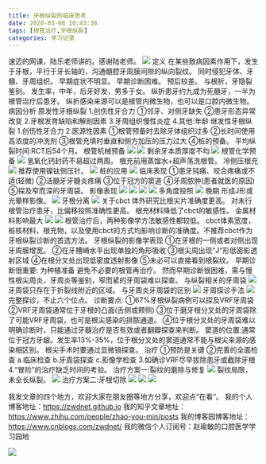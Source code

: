 ```yaml
---
title: 牙根纵裂的临床思考
date: 2020-03-08 10:43:38
tags: [根管治疗,牙根纵裂]
categories: 学习记录
---
```

速迈的网课，陆乐老师讲的。感谢陆老师。
![](https://zymblog-1258069789.cos.ap-chengdu.myqcloud.com/blog0199-rootcrack/01.png)
定义
在某些致病因素作用下，发生于牙根，平行于牙长轴的，沟通髓腔牙周膜间隙的纵向裂纹。
同时侵犯牙体、牙髓、牙周组织。
早期症状不明显。
早期诊断困难。
预后较差。
与根折，牙隐裂鉴别。
发生率，中年，后牙好发，男多于女。
纵折患牙约九成为死髓牙，一半为根管治疗后患牙。
纵折感染来源可以是根管内微生物，也可以是口腔内微生物。
病因分析
原发性牙根纵裂
1.创伤性牙合力
①邻牙、对侧牙缺失
②患牙形态异常改变
2.牙根发育缺陷和解剖因素
3.牙周组织慢性炎症
4.其他:年龄
继发性牙根纵裂
1.创伤性牙合力
2.医源性因素
①根管预备时去除牙体组织过多
②长时间使用高浓度的冲洗剂
③根管充填时垂直和侧方加压的压力过大
④桩的预备。
平均纵裂时间:RCT后54个月。
根管机械预备
![](https://zymblog-1258069789.cos.ap-chengdu.myqcloud.com/blog0199-rootcrack/02.png)
![](https://zymblog-1258069789.cos.ap-chengdu.myqcloud.com/blog0199-rootcrack/03.png)
剩余牙本质厚度不均
![](https://zymblog-1258069789.cos.ap-chengdu.myqcloud.com/blog0199-rootcrack/04.png)
根管化学预备
![](https://zymblog-1258069789.cos.ap-chengdu.myqcloud.com/blog0199-rootcrack/05.png)
氢氧化钙封药不易超过两周。
根充前用蒸馏水+超声荡洗根管。
冷侧压根充
![](https://zymblog-1258069789.cos.ap-chengdu.myqcloud.com/blog0199-rootcrack/06.png)
推荐使用镍钛侧压针。
![](https://zymblog-1258069789.cos.ap-chengdu.myqcloud.com/blog0199-rootcrack/07.png)
桩的应用
![](https://zymblog-1258069789.cos.ap-chengdu.myqcloud.com/blog0199-rootcrack/08.png)
临床表现
①患牙钝痛、咬合疼痛或不适(轻微)
②活髓牙牙髓炎疼痛
③位于冠方的窦道
④牙周脓肿(患者就医的原因)
⑤探及窄而深的牙周袋。
影像表现
![](https://zymblog-1258069789.cos.ap-chengdu.myqcloud.com/blog0199-rootcrack/09.png)
![](https://zymblog-1258069789.cos.ap-chengdu.myqcloud.com/blog0199-rootcrack/10.png)
![](https://zymblog-1258069789.cos.ap-chengdu.myqcloud.com/blog0199-rootcrack/11.png)
![](https://zymblog-1258069789.cos.ap-chengdu.myqcloud.com/blog0199-rootcrack/12.png)
多角度投照
![](https://zymblog-1258069789.cos.ap-chengdu.myqcloud.com/blog0199-rootcrack/13.png)
晚期 形成J形或光晕样影像。
![](https://zymblog-1258069789.cos.ap-chengdu.myqcloud.com/blog0199-rootcrack/14.png)
牙根分离
![](https://zymblog-1258069789.cos.ap-chengdu.myqcloud.com/blog0199-rootcrack/15.png)
关于cbct
体外研究比根尖片准确度更高。
对未行根管治疗患牙，比偏移投照准确性更高。
根充材料降低了cbct的敏感性。
金属材料影响最大
![](https://zymblog-1258069789.cos.ap-chengdu.myqcloud.com/blog0199-rootcrack/16.png)
![](https://zymblog-1258069789.cos.ap-chengdu.myqcloud.com/blog0199-rootcrack/17.png)
根管治疗后，两种影像学方法敏感性都较低。
cbct体素宽度，桩核材料，根充物，以及使用cbct的方式均影响诊断的准确度。不推荐cbct作为牙根纵裂诊断的首选方法。
牙根纵裂的影像学表现
①在牙根的一侧或者对侧出现牙周膜增宽。
②在牙槽嵴水平出现单独的角形吸收
③根尖周出现"J"形低密影透射区域
④在根分叉处出现低密度透射影像
⑤未必可以直接看到根裂纹。
早期诊断很重要:
为种植准备
避免不必要的根管再治疗。
然而早期诊断很困难，需与慢性根尖周炎，牙周炎等鉴别，窄而紧的牙周袋难以探查。
与纵裂相关的牙周袋
![](https://zymblog-1258069789.cos.ap-chengdu.myqcloud.com/blog0199-rootcrack/18.png)
牙周袋只存在于折裂线附近的区域。
与牙周炎牙周袋的区别
![](https://zymblog-1258069789.cos.ap-chengdu.myqcloud.com/blog0199-rootcrack/19.png)
牙周探诊手法
![](https://zymblog-1258069789.cos.ap-chengdu.myqcloud.com/blog0199-rootcrack/20.png)
完整探诊，不止六个位点。
诊断要点:
①67%牙根纵裂病例可以探及VRF牙周袋
②VRF牙周袋通常位于牙根的凸面(舌侧或颊侧)
③位于磨牙根分叉处的牙周袋除了可能VRF牙周袋，也可是根尖感染的排脓通道。
④位于根分叉处的牙周袋难以明确诊断时，只能通过牙髓治疗是否有效或者翻瓣探查来判断。
窦道的位置:通常位于冠方牙龈。发生率13%-35%，位于根分叉处的窦道通常不能与根尖来源的感染相区别。
根尖手术时要通过显微镜探查。
治疗
①预防是关键
②完善的全面检查
a.临床检查
b.牙周袋探查
c.影像学检查
3.如确诊VRF尽早拔除患牙或截除牙根
4.“冒险”的治疗缺乏时间的考验。
治疗方案一:裂纹的磨除与修复
![](https://zymblog-1258069789.cos.ap-chengdu.myqcloud.com/blog0199-rootcrack/21.png)
裂纹局限，未全长纵裂。
![](https://zymblog-1258069789.cos.ap-chengdu.myqcloud.com/blog0199-rootcrack/22.png)
治疗方案二:牙根切除
![](https://zymblog-1258069789.cos.ap-chengdu.myqcloud.com/blog0199-rootcrack/23.png)
![](https://zymblog-1258069789.cos.ap-chengdu.myqcloud.com/blog0199-rootcrack/24.png)
![](https://zymblog-1258069789.cos.ap-chengdu.myqcloud.com/blog0199-rootcrack/25.png)




我发文章的四个地方，欢迎大家在朋友圈等地方分享，欢迎点“在看”。
我的个人博客地址：https://zwdnet.github.io
我的知乎文章地址： https://www.zhihu.com/people/zhao-you-min/posts
我的博客园博客地址： https://www.cnblogs.com/zwdnet/
我的微信个人订阅号：赵瑜敏的口腔医学学习园地


![](https://zymblog-1258069789.cos.ap-chengdu.myqcloud.com/other/wx.jpg)
